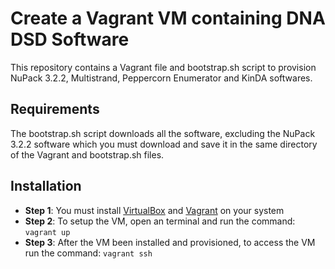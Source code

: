 # Create a Vagrant VM containing DNA DSD Software

This repository contains a Vagrant file and bootstrap.sh script to provision NuPack 3.2.2, Multistrand, Peppercorn Enumerator and KinDA softwares.

## Requirements

The bootstrap.sh script downloads all the software, excluding the NuPack 3.2.2 software which you must download and save it in the same directory of the Vagrant and bootstrap.sh files.

## Installation

* **Step 1**: You must install [VirtualBox](https://www.virtualbox.org/) and [Vagrant](https://www.vagrantup.com/docs/installation) on your system
* **Step 2**: To setup the VM, open an terminal and run the command: `vagrant up`
* **Step 3**: After the VM been installed and provisioned, to access the VM run the command: `vagrant ssh`
